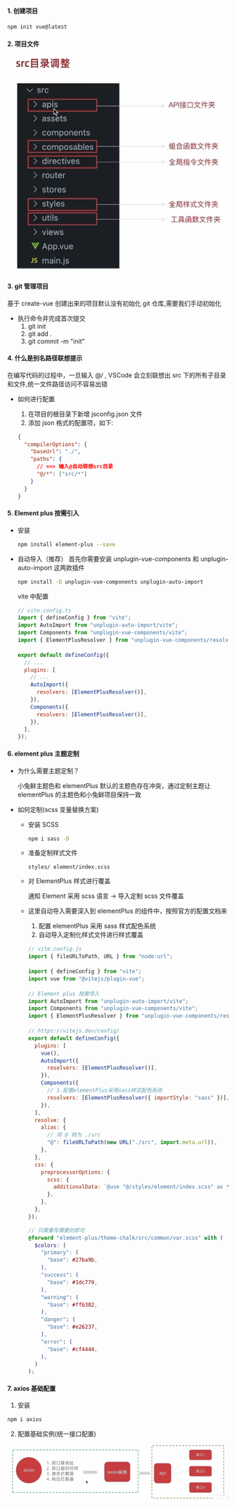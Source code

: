 #### 1. 创建项目

```sh
npm init vue@latest
```

#### 2. 项目文件

![1](.\image\1.png)

#### 3. git 管理项目

基于 create-vue 创建出来的项目默认没有初始化 git 仓库,需要我们手动初始化

- 执行命令并完成首次提交
  1. git init
  2. git add .
  3. git commit -m "init"

#### 4. 什么是别名路径联想提示

在编写代码的过程中，一旦输入 @/ , VSCode 会立刻联想出 src 下的所有子目录和文件,统一文件路径访问不容易出错

- 如何进行配置

  1. 在项目的根目录下新增 jsconfig.json 文件
  2. 添加 json 格式的配置项，如下:

  ```json
  {
    "compilerOptions": {
      "baseUrl": "./",
      "paths": {
        // ==> 输入@自动联想src目录
        "@/*": ["src/*"]
      }
    }
  }
  ```

#### 5. Element plus 按需引入

- 安装

  ```sh
  npm install element-plus --save
  ```

- 自动导入（推荐）
  首先你需要安装 unplugin-vue-components 和 unplugin-auto-import 这两款插件

  ```sh
  npm install -D unplugin-vue-components unplugin-auto-import
  ```

  vite 中配置

  ```js
  // vite.config.ts
  import { defineConfig } from "vite";
  import AutoImport from "unplugin-auto-import/vite";
  import Components from "unplugin-vue-components/vite";
  import { ElementPlusResolver } from "unplugin-vue-components/resolvers";

  export default defineConfig({
    // ...
    plugins: [
      // ...
      AutoImport({
        resolvers: [ElementPlusResolver()],
      }),
      Components({
        resolvers: [ElementPlusResolver()],
      }),
    ],
  });
  ```

#### 6. element plus 主题定制

- 为什么需要主题定制？

  小兔鲜主题色和 elementPlus 默认的主题色存在冲突，通过定制主题让 elementPlus 的主题色和小兔鲜项目保持一致

- 如何定制(scss 变量替换方案)

  - 安装 SCSS
    ```sh
    npm i sass -D
    ```
  - 准备定制样式文件

    ```
    styles/ element/index.scss
    ```

  - 对 ElementPlus 样式进行覆盖

    通知 Element 采用 scss 语言 -> 导入定制 scss 文件覆盖

  - 这里自动导入需要深入到 elementPlus 的组件中，按照官方的配置文档来

    1. 配置 elementPlus 采用 sass 样式配色系统
    2. 自动导入定制化样式文件进行样式覆盖

    ```js
    // vite.config.js
    import { fileURLToPath, URL } from "node:url";

    import { defineConfig } from "vite";
    import vue from "@vitejs/plugin-vue";

    // Element plus 按需导入
    import AutoImport from "unplugin-auto-import/vite";
    import Components from "unplugin-vue-components/vite";
    import { ElementPlusResolver } from "unplugin-vue-components/resolvers";

    // https://vitejs.dev/config/
    export default defineConfig({
      plugins: [
        vue(),
        AutoImport({
          resolvers: [ElementPlusResolver()],
        }),
        Components({
          // 1.配置elementPlus采用sass样式配色系统
          resolvers: [ElementPlusResolver({ importStyle: "sass" })],
        }),
      ],
      resolve: {
        alias: {
          // 将 @ 转为 ./src
          "@": fileURLToPath(new URL("./src", import.meta.url)),
        },
      },
      css: {
        preprocessorOptions: {
          scss: {
            additionalData: `@use "@/styles/element/index.scss" as *;`,
          },
        },
      },
    });
    ```

    ```scss
    // 只需重写需要的即可
    @forward "element-plus/theme-chalk/src/common/var.scss" with (
      $colors: (
        "primary": (
          "base": #27ba9b,
        ),
        "success": (
          "base": #1dc779,
        ),
        "warning": (
          "base": #ffb302,
        ),
        "danger": (
          "base": #e26237,
        ),
        "error": (
          "base": #cf4444,
        ),
      )
    );
    ```

#### 7. axios 基础配置

1. 安装

```sh
npm i axios
```

2. 配置基础实例(统一接口配置)

![](./image/2.png)
